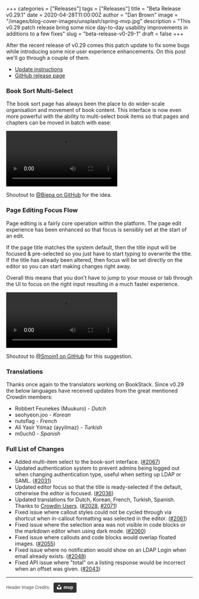 +++
categories = ["Releases"]
tags = ["Releases"]
title = "Beta Release v0.29.1"
date = 2020-04-28T11:00:00Z
author = "Dan Brown"
image = "/images/blog-cover-images/unsplash/spring-mvp.jpg"
description = "This v0.29 patch release bring some nice day-to-day usability improvements in additions to a few fixes"
slug = "beta-release-v0-29-1"
draft = false
+++

After the recent release of v0.29 comes this patch update to fix some bugs while introducing some
nice user experience enhancements. On this post we'll go through a couple of them.  

* [Update instructions](https://www.bookstackapp.com/docs/admin/updates)
* [GitHub release page](https://github.com/BookStackApp/BookStack/releases/tag/v0.29.1)

### Book Sort Multi-Select

The book sort page has always been the place to do wider-scale organisation and movement of book content.
This interface is now even more powerful with the ability to multi-select book items so that pages and chapters
can be moved in batch with ease:

<video controls>
    <source src="/images/2020/04/book-sort-multiselect.webm"/>
    <source src="/images/2020/04/book-sort-multiselect.mp4"/>
</video>

Shoutout to [@Biepa on GitHub](https://github.com/BookStackApp/BookStack/issues/2064) for the idea.

### Page Editing Focus Flow

Page editing is a fairly core operation within the platform. The page edit experience has been enhanced
so that focus is sensibly set at the start of an edit. 

If the page title matches the system default, then the title input will be focused & pre-selected so you just have to start typing to overwrite the title.
If the title has already been altered, then focus will be set directly on the editor so you can start making changes right away.

Overall this means that you don't have to jump to your mouse or tab through the UI to focus on the right input resulting in a much faster experience.

<video controls>
    <source src="/images/2020/04/page-editing-focus.webm"/>
    <source src="/images/2020/04/page-editing-focus.mp4"/>
</video>

Shoutout to [@Smoin1 on GitHub](https://github.com/BookStackApp/BookStack/issues/2036) for this suggestion. 

### Translations

Thanks once again to the translators working on BookStack. Since v0.29 the below languages have received 
updates from the great mentioned Crowdin members:

* Robbert Feunekes (Muukuro) - *Dutch*
* seohyeon.joo - *Korean*
* nutsflag - *French*
* Ali Yasir Yılmaz (ayyilmaz) - *Turkish*
* m0uch0 - *Spanish*

### Full List of Changes

* Added multi-item select to the book-sort interface. ([#2067](https://github.com/BookStackApp/BookStack/issues/2067))
* Updated authentication system to prevent admins being logged out when changing authentication type, useful when setting up LDAP or SAML. ([#2031](https://github.com/BookStackApp/BookStack/issues/2031))
* Updated editor focus so that the title is ready-selected if the default, otherwise the editor is focused. ([#2036](https://github.com/BookStackApp/BookStack/issues/2036))
* Updated translations for Dutch, Korean, French, Turkish, Spanish. Thanks to [Crowdin Users](https://github.com/BookStackApp/BookStack/blob/development/.github/translators.txt). ([#2028](https://github.com/BookStackApp/BookStack/pull/2028), [#2071](https://github.com/BookStackApp/BookStack/pull/2071))
* Fixed issue where callout styles could not be cycled through via shortcut when in-callout formatting was selected in the editor. ([#2061](https://github.com/BookStackApp/BookStack/issues/2061))
* Fixed issue where the selection area was not visible in code blocks or the markdown editor when using dark mode. ([#2060](https://github.com/BookStackApp/BookStack/issues/2060))
* Fixed issue where callouts and code blocks would overlap floated images. ([#2055](https://github.com/BookStackApp/BookStack/issues/2055))
* Fixed issue where no notification would show on an LDAP Login when email already exists. ([#2048](https://github.com/BookStackApp/BookStack/issues/2048))
* Fixed API issue where "total" on a listing response would be incorrect when an offset was given. ([#2043](https://github.com/BookStackApp/BookStack/issues/2043))

----

<span style="font-size: 0.8em;opacity:0.8;">Header Image Credits: &nbsp; <a style="background-color:black;color:white;text-decoration:none;padding:4px 6px;font-family:-apple-system, BlinkMacSystemFont, &quot;San Francisco&quot;, &quot;Helvetica Neue&quot;, Helvetica, Ubuntu, Roboto, Noto, &quot;Segoe UI&quot;, Arial, sans-serif;font-size:12px;font-weight:bold;line-height:1.2;display:inline-block;border-radius:3px" href="https://unsplash.com/@mvp?utm_medium=referral&amp;utm_campaign=photographer-credit&amp;utm_content=creditBadge" target="_blank" rel="noopener noreferrer" title="Download free do whatever you want high-resolution photos from mvp"><span style="display:inline-block;padding:2px 3px"><svg xmlns="http://www.w3.org/2000/svg" style="height:12px;width:auto;position:relative;vertical-align:middle;top:-2px;fill:white" viewBox="0 0 32 32"><title>unsplash-logo</title><path d="M10 9V0h12v9H10zm12 5h10v18H0V14h10v9h12v-9z"></path></svg></span><span style="display:inline-block;padding:2px 3px">mvp</span></a></span>
